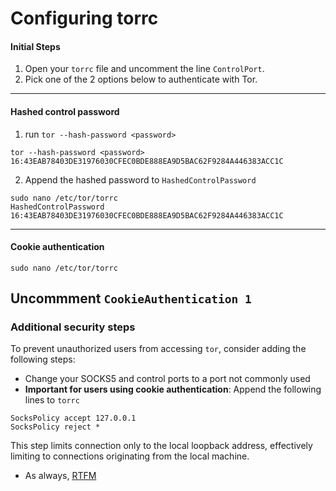 # Configuring torrc
#### Initial Steps
1. Open your `torrc` file and uncomment the line `ControlPort`.
2. Pick one of the 2 options below to authenticate with Tor.
---
#### Hashed control password
1. run `tor --hash-password <password>`
```
tor --hash-password <password>
16:43EAB78403DE31976030CFEC0BDE888EA9D5BAC62F9284A446383ACC1C
```
2. Append the hashed password to `HashedControlPassword`
```
sudo nano /etc/tor/torrc
HashedControlPassword 16:43EAB78403DE31976030CFEC0BDE888EA9D5BAC62F9284A446383ACC1C
```
---
#### Cookie authentication
```
sudo nano /etc/tor/torrc
```
Uncommment `CookieAuthentication 1`
---
### Additional security steps
To prevent unauthorized users from accessing `tor`, consider adding the following steps:
- Change your SOCKS5 and control ports to a port not commonly used
- **Important for users using cookie authentication**: Append the following lines to `torrc`
```
SocksPolicy accept 127.0.0.1
SocksPolicy reject *
```
This step limits connection only to the local loopback address, effectively limiting to connections originating from the local machine.
- As always, [RTFM](https://tor.void.gr/docs/tor-manual.html.en "RTFM")
